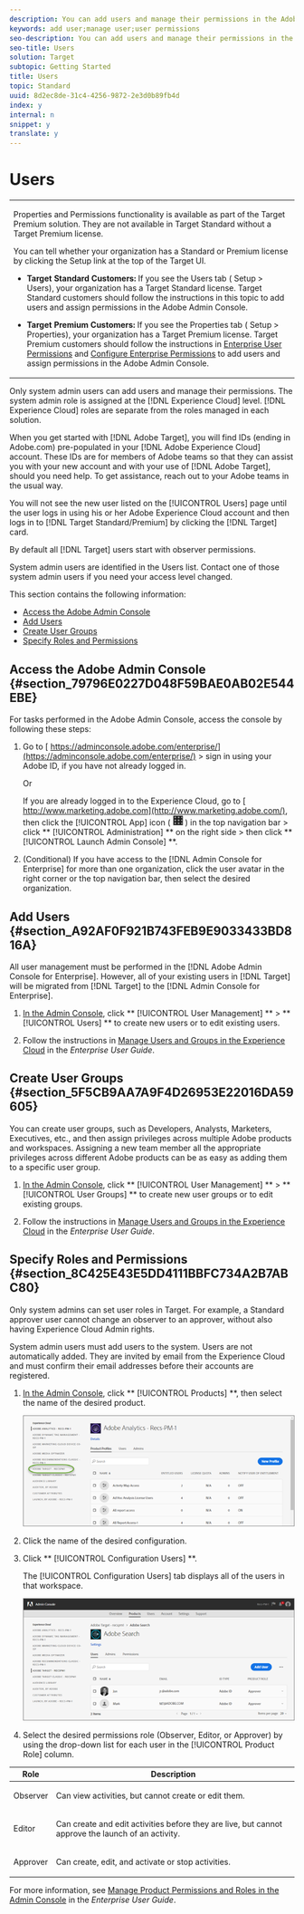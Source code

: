 ```yaml
---
description: You can add users and manage their permissions in the Adobe Admin Console.
keywords: add user;manage user;user permissions
seo-description: You can add users and manage their permissions in the Adobe Admin Console.
seo-title: Users
solution: Target
subtopic: Getting Started
title: Users
topic: Standard
uuid: 8d2ec8de-31c4-4256-9872-2e3d0b89fb4d
index: y
internal: n
snippet: y
translate: y
---
```


# Users



<table id="table_FD223AA7282243338769C27AC146FD51"> 
 <tbody> 
  <tr> 
   <td colname="col1"> <p> Properties and Permissions functionality is available as part of the <span class="keyword"> Target Premium</span> solution. They are not available in <span class="keyword"> Target Standard</span> without a <span class="keyword"> Target Premium</span> license. </p> <p>You can tell whether your organization has a Standard or Premium license by clicking the <span class="wintitle"> Setup</span> link at the top of the Target UI. </p> <p> 
     <ul id="ul_829C5A2E317C40DDAB679A3AC9B67DC3"> 
      <li id="li_DB7A95A7929E457EACE6E8D531E36CA2"> <p><b>Target Standard Customers: </b>If you see the <span class="wintitle"> Users</span> tab (<span class="wintitle"> Setup</span> &gt; <span class="wintitle"> Users</span>), your organization has a Target Standard license. Target Standard customers should follow the instructions in this topic to add users and assign permissions in the Adobe Admin Console. </p> </li> 
      <li id="li_7DA386EFE11F4F5F82125B7E07D0145C"> <p><b>Target Premium Customers: </b>If you see the <span class="wintitle"> Properties</span> tab (<span class="wintitle"> Setup</span> &gt; <span class="wintitle"> Properties</span>), your organization has a Target Premium license. Target Premium customers should follow the instructions in <a href="../c_seting_up_target/property_channel.md#concept_E396B16FA2024ADBA27BC056138F9838" format="dita" scope="local"> Enterprise User Permissions</a> and <a href="../c_seting_up_target/property_channel/properties-overview.md#concept_22F2855DBF0D4754B9460F5D68749C71" format="dita" scope="local"> Configure Enterprise Permissions</a> to add users and assign permissions in the Adobe Admin Console. </p> </li> 
     </ul> </p> </td> 
  </tr> 
 </tbody> 
</table>

Only system admin users can add users and manage their permissions. The system admin role is assigned at the [!DNL  Experience Cloud] level. [!DNL  Experience Cloud] roles are separate from the roles managed in each solution. 

When you get started with [!DNL  Adobe Target], you will find IDs (ending in Adobe.com) pre-populated in your [!DNL  Adobe Experience Cloud] account. These IDs are for members of Adobe teams so that they can assist you with your new account and with your use of [!DNL  Adobe Target], should you need help. To get assistance, reach out to your Adobe teams in the usual way. 

You will not see the new user listed on the [!UICONTROL  Users] page until the user logs in using his or her Adobe Experience Cloud account and then logs in to [!DNL  Target Standard/Premium] by clicking the [!DNL  Target] card. 

By default all [!DNL  Target] users start with observer permissions. 

System admin users are identified in the Users list. Contact one of those system admin users if you need your access level changed. 

This section contains the following information: 


* [ Access the Adobe Admin Console](../c_seting_up_target/c_user_management.md#section_79796E0227D048F59BAE0AB02E544EBE)
* [ Add Users](../c_seting_up_target/c_user_management.md#section_A92AF0F921B743FEB9E9033433BD816A)
* [ Create User Groups](../c_seting_up_target/c_user_management.md#section_5F5CB9AA7A9F4D26953E22016DA59605)
* [ Specify Roles and Permissions](../c_seting_up_target/c_user_management.md#section_8C425E43E5DD4111BBFC734A2B7ABC80)


## Access the Adobe Admin Console {#section_79796E0227D048F59BAE0AB02E544EBE}

For tasks performed in the Adobe Admin Console, access the console by following these steps: 


1. Go to [ https://adminconsole.adobe.com/enterprise/](https://adminconsole.adobe.com/enterprise/) &gt; sign in using your Adobe ID, if you have not already logged in. 

   Or 

   If you are already logged in to the Experience Cloud, go to [ http://www.marketing.adobe.com](http://www.marketing.adobe.com/), then click the [!UICONTROL  App] icon (  ![](../assets/icon_mc_apps.png) ) in the top navigation bar > click ** [!UICONTROL  Administration] ** on the right side > then click ** [!UICONTROL  Launch Admin Console] **. 

1. (Conditional) If you have access to the [!DNL  Admin Console for Enterprise] for more than one organization, click the user avatar in the right corner or the top navigation bar, then select the desired organization. 



## Add Users {#section_A92AF0F921B743FEB9E9033433BD816A}

All user management must be performed in the [!DNL  Adobe Admin Console for Enterprise]. However, all of your existing users in [!DNL  Target] will be migrated from [!DNL  Target] to the [!DNL  Admin Console for Enterprise]. 


1. [ In the Admin Console](../c_seting_up_target/c_user_management.md#section_79796E0227D048F59BAE0AB02E544EBE), click ** [!UICONTROL  User Management] ** > ** [!UICONTROL  Users] ** to create new users or to edit existing users. 

1. Follow the instructions in [ Manage Users and Groups in the Experience Cloud](https://helpx.adobe.com/enterprise/help/users.html) in the *Enterprise User Guide*. 



## Create User Groups {#section_5F5CB9AA7A9F4D26953E22016DA59605}

You can create user groups, such as Developers, Analysts, Marketers, Executives, etc., and then assign privileges across multiple Adobe products and workspaces. Assigning a new team member all the appropriate privileges across different Adobe products can be as easy as adding them to a specific user group. 


1. [ In the Admin Console](../c_seting_up_target/c_user_management.md#section_79796E0227D048F59BAE0AB02E544EBE), click ** [!UICONTROL  User Management] ** > ** [!UICONTROL  User Groups] ** to create new user groups or to edit existing groups. 

1. Follow the instructions in [ Manage Users and Groups in the Experience Cloud](https://helpx.adobe.com/enterprise/help/users.html) in the *Enterprise User Guide*. 



## Specify Roles and Permissions {#section_8C425E43E5DD4111BBFC734A2B7ABC80}

Only system admins can set user roles in Target. For example, a Standard approver user cannot change an observer to an approver, without also having Experience Cloud Admin rights. 

System admin users must add users to the system. Users are not automatically added. They are invited by email from the Experience Cloud and must confirm their email addresses before their accounts are registered. 


1. [ In the Admin Console](../c_seting_up_target/c_user_management.md#section_79796E0227D048F59BAE0AB02E544EBE), click ** [!UICONTROL  Products] **, then select the name of the desired product. 

   ![](../assets/workspace.png) 

1. Click the name of the desired configuration. 

1. Click ** [!UICONTROL  Configuration Users] **. 

   The [!UICONTROL  Configuration Users] tab displays all of the users in that workspace. 

   ![](../assets/configuration_users.png) 

1. Select the desired permissions role (Observer, Editor, or Approver) by using the drop-down list for each user in the [!UICONTROL  Product Role] column. 



<table id="table_92B2935FEB0A4DFEAC24C074EDEBD409"> 
 <thead> 
  <tr> 
   <th colname="col1" class="entry"> Role </th> 
   <th colname="col2" class="entry"> Description </th> 
  </tr>
 </thead>
 <tbody> 
  <tr> 
   <td colname="col1"> <p>Observer </p> </td> 
   <td colname="col2"> <p>Can view activities, but cannot create or edit them. </p> </td> 
  </tr> 
  <tr> 
   <td colname="col1"> <p>Editor </p> </td> 
   <td colname="col2"> <p>Can create and edit activities before they are live, but cannot approve the launch of an activity. </p> </td> 
  </tr> 
  <tr> 
   <td colname="col1"> <p>Approver </p> </td> 
   <td colname="col2"> <p> Can create, edit, and activate or stop activities. </p> </td> 
  </tr> 
 </tbody> 
</table>




For more information, see [ Manage Product Permissions and Roles in the Admin Console](https://helpx.adobe.com/enterprise/help/manage-permissions-and-roles.html) in the *Enterprise User Guide*. 
